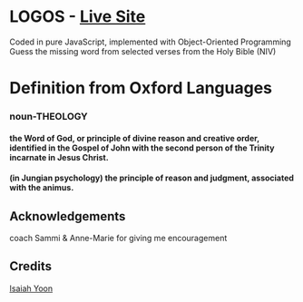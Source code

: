 # LOGOS - [Live Site](https://logosword.herokuapp.com) </br>
<span>Coded in pure JavaScript, implemented with Object-Oriented Programming</span></br>
<span>Guess the missing word from selected verses from the Holy Bible (NIV) </span>
<h1>Definition from Oxford Languages </h1>
<h3>noun-THEOLOGY</h3>
<h4>the Word of God, or principle of divine reason and creative order, identified in the Gospel of John with the second person of the Trinity incarnate in Jesus Christ.
<h4>(in Jungian psychology) the principle of reason and judgment, associated with the animus.

## Acknowledgements </br>
coach Sammi & Anne-Marie for giving me encouragement</br>
## Credits </br>
[Isaiah Yoon](https://github.com/isaiahyoon) </br>
